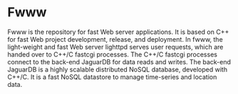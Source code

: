 # Fwww 

 Fwww is the repository for fast Web server applications.
 It is based on C++ for fast Web project development, release, and deployment.
 In fwww, the light-weight and fast Web server lighttpd serves user requests,
 which are handed over to C++/C fastcgi processes. The C++/C fastcgi processes
 connect to the back-end JaguarDB for data reads and writes.
 The back-end JaguarDB is a highly scalable distributed NoSQL database, developed
 with C++/C. It is a fast NoSQL datastore to manage time-series and location data.


